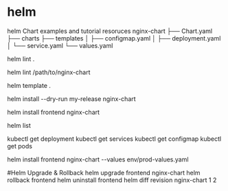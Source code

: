 # helm
helm Chart examples and tutorial resoruces
nginx-chart
├── Chart.yaml
├── charts
├── templates
│   ├── configmap.yaml
│   ├── deployment.yaml
│   └── service.yaml
└── values.yaml

helm lint .

helm lint /path/to/nginx-chart


helm template .


helm install --dry-run my-release nginx-chart

helm install frontend nginx-chart

helm list

kubectl get deployment
kubectl get services
kubectl get configmap
kubectl get pods


helm install frontend nginx-chart --values env/prod-values.yaml

#Helm Upgrade & Rollback
helm upgrade frontend nginx-chart
helm rollback frontend
helm uninstall frontend
helm diff revision nginx-chart 1 2
